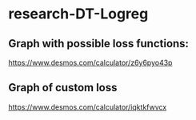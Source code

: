 # research-DT-Logreg

## Graph with possible loss functions: 

https://www.desmos.com/calculator/z6y6pyo43p


## Graph of custom loss

https://www.desmos.com/calculator/iqktkfwvcx
